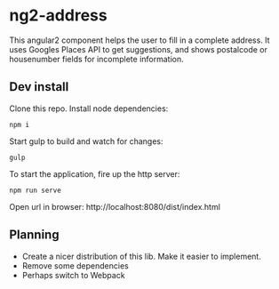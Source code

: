 # ng2-address #

This angular2 component helps the user to fill in a complete address. It uses Googles Places API to get suggestions, and shows postalcode or housenumber fields for incomplete information.

## Dev install ##

Clone this repo. Install node dependencies:
```
npm i
```
Start gulp to build and watch for changes:
```
gulp
```

To start the application, fire up the http server:
```
npm run serve
```
Open url in browser: http://localhost:8080/dist/index.html

## Planning ##
* Create a nicer distribution of this lib. Make it easier to implement.
* Remove some dependencies
* Perhaps switch to Webpack
